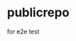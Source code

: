 # publicrepo
for e2e test






























































































































































































































































































































































































































































































































































































































































































